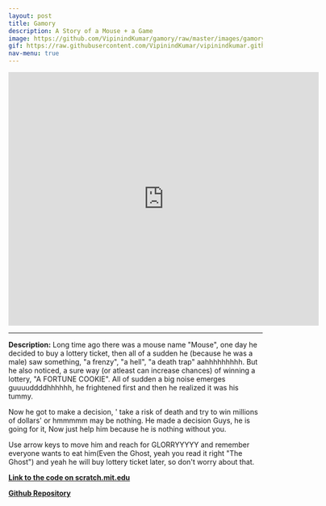 ```yaml
---
layout: post
title: Gamory
description: A Story of a Mouse + a Game 
image: https://github.com/VipinindKumar/gamory/raw/master/images/gamory.PNG
gif: https://raw.githubusercontent.com/VipinindKumar/vipinindkumar.github.io/master/assets/gifs/gamory.gif
nav-menu: true
---
```



<div align="center"><iframe src="https://scratch.mit.edu/projects/53720774/embed" allowtransparency="true" width="615" height="502" frameborder="0" scrolling="no" allowfullscreen></iframe></div>

<hr/>

**Description:** Long time ago there was a mouse name "Mouse", one day he decided to buy a lottery ticket, then all of a sudden he (because he was a male) saw something, "a frenzy", "a hell", "a death trap" aahhhhhhhhh. But he also noticed, a sure way (or atleast can increase chances) of winning a lottery, "A FORTUNE COOKIE". All of sudden a big noise emerges guuuuddddhhhhhh, he frightened first and then he realized it was his tummy.

Now he got to make a decision, ' take a risk of death and try to win millions of dollars' or hmmmmm may be nothing. He made a decision Guys, he is going for it, Now just help him because he is nothing without you.

Use arrow keys to move him and reach for GLORRYYYYY and remember everyone wants to eat him(Even the Ghost, yeah you read it right "The Ghost") and yeah he will buy lottery ticket later, so don't worry about that.


[**Link to the code on scratch.mit.edu**](https://scratch.mit.edu/projects/53720774/editor/)

[**Github Repository**](https://github.com/VipinindKumar/gamory)
